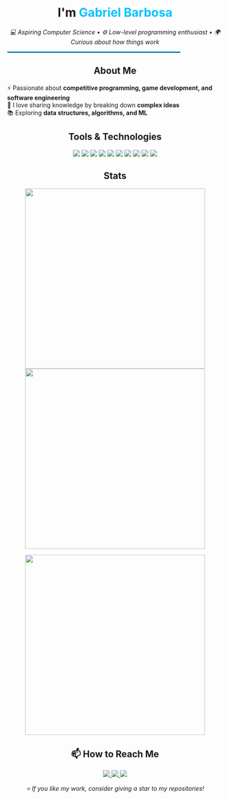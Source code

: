 <h1 align="center">
  I'm <span style="color:#00c3ff;">Gabriel Barbosa</span> 
</h1>

<p align="center">
  <i>💻 Aspiring Computer Science • ⚙️ Low-level programming enthusiast • 🌍 Curious about how things work</i>
</p>

<hr style="border: 1px solid #00c3ff; width: 80%;">

<h2 align="center"> About Me </h2>

<p align="left">
  ⚡ Passionate about <b>competitive programming, game development, and software engineering</b><br>
  💬 I love sharing knowledge by breaking down <b>complex ideas</b><br>
  📚 Exploring <b>data structures, algorithms, and ML</b>
    
</p>

<h2 align="center" > Tools & Technologies </h2>

<p align="center">
  <img src="https://img.shields.io/badge/-C-333?style=for-the-badge&logo=c&logoColor=white">
  <img src="https://img.shields.io/badge/-C++-333?style=for-the-badge&logo=cplusplus&logoColor=white">
  <img src="https://img.shields.io/badge/-Python-333?style=for-the-badge&logo=python&logoColor=white">
  <img src="https://img.shields.io/badge/-HTML-333?style=for-the-badge&logo=html5&logoColor=white">
  <img src="https://img.shields.io/badge/-CSS-333?style=for-the-badge&logo=css3&logoColor=white">
  <img src="https://img.shields.io/badge/-JavaScript-333?style=for-the-badge&logo=javascript&logoColor=white">
  <img src="https://img.shields.io/badge/-Java-333?style=for-the-badge&logo=java&logoColor=white">
  <img src="https://img.shields.io/badge/-Lua-333?style=for-the-badge&logo=lua&logoColor=white">
  <img src="https://img.shields.io/badge/-Git-333?style=for-the-badge&logo=git&logoColor=white">
  <img src="https://img.shields.io/badge/-GitHub-333?style=for-the-badge&logo=github&logoColor=white">
</p>

<h2 align="center"> Stats </h2>

<p align="center">
  <img src="https://github-readme-stats.vercel.app/api?username=Barbosa676&theme=tokyonight&show_icons=true&hide_border=true&count_private=true" width="420" />
  <img src="https://github-readme-streak-stats.herokuapp.com/?user=Barbosa676&theme=tokyonight&hide_border=true" width="420" />
</p>

<p align="center">
  <img src="https://github-readme-stats.vercel.app/api/top-langs/?username=Barbosa676&theme=tokyonight&show_icons=true&hide_border=true&layout=compact" width="420" />
</p>


<h2 align="center"> 📫 How to Reach Me </h2>

<p align="center">
  <a href="gabrieldesousabarbosa40@gmail.com">
    <img src="https://img.shields.io/badge/Email-D14836?style=for-the-badge&logo=gmail&logoColor=white"/>
  </a>
  <a href="https://www.linkedin.com/in/Gabriel Barbosa/">
    <img src="https://img.shields.io/badge/LinkedIn-0077B5?style=for-the-badge&logo=linkedin&logoColor=white"/>
  </a>
  <a href="https://medium.com/Gabrieldesousabarbosa6">
    <img src="https://img.shields.io/badge/Medium-333?style=for-the-badge&logo=medium&logoColor=white"/>
  </a>
</p>


<p align="center">
  <i>⭐ If you like my work, consider giving a star to my repositories!</i>
</p>
